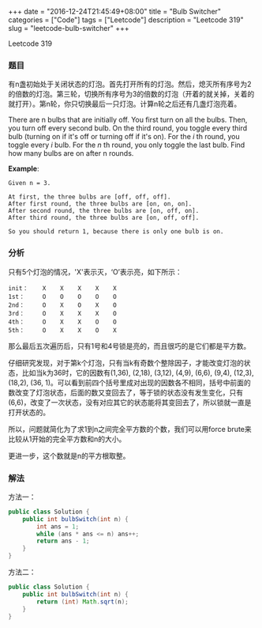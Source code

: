 +++
date = "2016-12-24T21:45:49+08:00"
title = "Bulb Switcher"
categories = ["Code"]
tags = ["Leetcode"]
description = "Leetcode 319"
slug = "leetcode-bulb-switcher"
+++


Leetcode 319

### 题目

有n盏初始处于关闭状态的灯泡。首先打开所有的灯泡。然后，熄灭所有序号为2的倍数的灯泡。第三轮，切换所有序号为3的倍数的灯泡（开着的就关掉，关着的就打开）。第n轮，你只切换最后一只灯泡。计算n轮之后还有几盏灯泡亮着。

There are n bulbs that are initially off. You first turn on all the bulbs. Then, you turn off every second bulb. On the third round, you toggle every third bulb (turning on if it's off or turning off if it's on). For the _i_ th round, you toggle every _i_ bulb. For the _n_ th round, you only toggle the last bulb. Find how many bulbs are on after n rounds.

__Example__:

```
Given n = 3. 

At first, the three bulbs are [off, off, off].
After first round, the three bulbs are [on, on, on].
After second round, the three bulbs are [on, off, on].
After third round, the three bulbs are [on, off, off]. 

So you should return 1, because there is only one bulb is on.
```

### 分析

只有5个灯泡的情况，'X'表示灭，‘O’表示亮，如下所示：

```
init：    X    X    X    X    X
1st：     O    O    O    O    O
2nd：     O    X    O    X    O
3rd：     O    X    X    X    O
4th：     O    X    X    O    O
5th：     O    X    X    O    X
```

那么最后五次遍历后，只有1号和4号锁是亮的，而且很巧的是它们都是平方数。

仔细研究发现，对于第k个灯泡，只有当k有奇数个整除因子，才能改变灯泡的状态，比如当k为36时，它的因数有(1,36), (2,18), (3,12), (4,9), (6,6), (9,4), (12,3), (18,2), (36, 1)。可以看到前四个括号里成对出现的因数各不相同，括号中前面的数改变了灯泡状态，后面的数又变回去了，等于锁的状态没有发生变化，只有(6,6)，改变了一次状态，没有对应其它的状态能将其变回去了，所以锁就一直是打开状态的。

所以，问题就简化为了求1到n之间完全平方数的个数，我们可以用force brute来比较从1开始的完全平方数和n的大小。

更进一步，这个数就是n的平方根取整。

### 解法

方法一：

```java
public class Solution {
    public int bulbSwitch(int n) {
        int ans = 1;
        while (ans * ans <= n) ans++;
        return ans - 1;
    }
}
```

方法二：

```java
public class Solution {
    public int bulbSwitch(int n) {
        return (int) Math.sqrt(n);
    }
}
```
